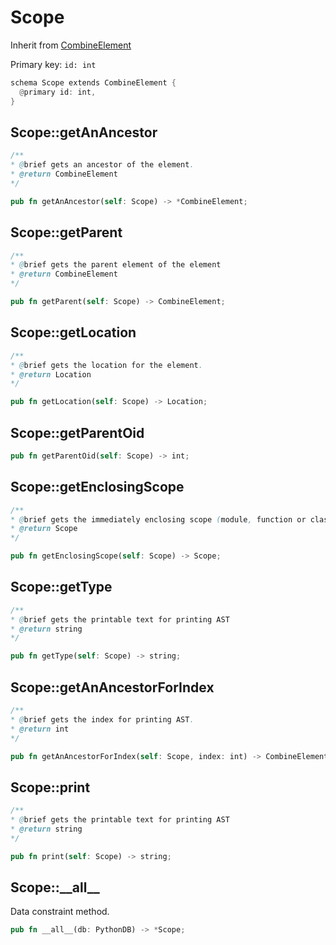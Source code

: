 # Scope

Inherit from [CombineElement](./CombineElement.md)

Primary key: `id: int`

```rust
schema Scope extends CombineElement {
  @primary id: int,
}
```
## Scope::getAnAncestor

```java
/**
* @brief gets an ancestor of the element.
* @return CombineElement 
*/
```
```rust
pub fn getAnAncestor(self: Scope) -> *CombineElement;
```
## Scope::getParent

```java
/**
* @brief gets the parent element of the element
* @return CombineElement 
*/
```
```rust
pub fn getParent(self: Scope) -> CombineElement;
```
## Scope::getLocation

```java
/**
* @brief gets the location for the element.
* @return Location
*/
```
```rust
pub fn getLocation(self: Scope) -> Location;
```
## Scope::getParentOid

```rust
pub fn getParentOid(self: Scope) -> int;
```
## Scope::getEnclosingScope

```java
/**
* @brief gets the immediately enclosing scope (module, function or class) whose body contains this statement.
* @return Scope 
*/
```
```rust
pub fn getEnclosingScope(self: Scope) -> Scope;
```
## Scope::getType

```java
/**
* @brief gets the printable text for printing AST
* @return string 
*/
```
```rust
pub fn getType(self: Scope) -> string;
```
## Scope::getAnAncestorForIndex

```java
/**
* @brief gets the index for printing AST.
* @return int 
*/
```
```rust
pub fn getAnAncestorForIndex(self: Scope, index: int) -> CombineElement;
```
## Scope::print

```java
/**
* @brief gets the printable text for printing AST
* @return string 
*/
```
```rust
pub fn print(self: Scope) -> string;
```
## Scope::\_\_all\_\_

Data constraint method.

```rust
pub fn __all__(db: PythonDB) -> *Scope;
```
